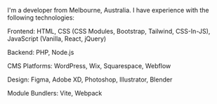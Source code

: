 I'm a developer from Melbourne, Australia. I have experience with the following technologies:

Frontend:  HTML, CSS (CSS Modules, Bootstrap, Tailwind, CSS-In-JS), JavaScript (Vanilla, React, jQuery)

Backend: PHP, Node.js

CMS Platforms: WordPress, Wix, Squarespace, Webflow 

Design: Figma, Adobe XD, Photoshop, Illustrator, Blender 

Module Bundlers: Vite, Webpack 



<!---
ashmaddenweb/ashmaddenweb is a ✨ special ✨ repository because its `README.md` (this file) appears on your GitHub profile.
You can click the Preview link to take a look at your changes.
--->
